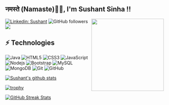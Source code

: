 <h2>नमस्ते (Namaste)🙏🏻, I'm Sushant Sinha !!</h2>
<img align='right' src="https://media.giphy.com/media/M9gbBd9nbDrOTu1Mqx/giphy.gif" width="230">

[![Linkedin: Sushant](https://img.shields.io/badge/-Sushant-blue?style=flat-square&logo=Linkedin&logoColor=white&link=https://www.linkedin.com/in/sushant-sinha-188b19190/)](https://www.linkedin.com/in/sushant-sinha-188b19190/)
![GitHub followers](https://img.shields.io/github/followers/sushant-sinha?label=Follow&style=social)
![](https://komarev.com/ghpvc/?username=sushant-sinha&color=000000)

## ⚡ Technologies

![Java](https://img.shields.io/badge/-java-E34A86?style=flat-square&logo=java)
![HTML5](https://img.shields.io/badge/-HTML5-E34F26?style=flat-square&logo=html5&logoColor=white)
![CSS3](https://img.shields.io/badge/-CSS3-1572B6?style=flat-square&logo=css3)
![JavaScript](https://img.shields.io/badge/-JavaScript-black?style=flat-square&logo=javascript)
![Nodejs](https://img.shields.io/badge/-Nodejs-black?style=flat-square&logo=Node.js)
![Bootstrap](https://img.shields.io/badge/-Bootstrap-563D7C?style=flat-square&logo=bootstrap)
![MySQL](https://img.shields.io/badge/-MySQL-black?style=flat-square&logo=mysql)
![MongoDB](https://img.shields.io/badge/-MongoDB-black?style=flat-square&logo=mongodb)
![Git](https://img.shields.io/badge/-Git-black?style=flat-square&logo=git)
![GitHub](https://img.shields.io/badge/-GitHub-181717?style=flat-square&logo=github)

[![Sushant's github stats](https://github-readme-stats.vercel.app/api?username=sushant-sinha&count_private=true&show_icons=true&theme=radical&hide_rank=false)](https://github.com/anuraghazra/github-readme-stats)

[![trophy](https://github-profile-trophy.vercel.app/?username=sushant-sinha&title=Joined2020,Commit,Stars&theme=darkhub&row=2&column=3)](https://github.com/ryo-ma/github-profile-trophy)

[![GitHub Streak Stats](https://github-readme-streak-stats.herokuapp.com/?user=sushant-sinha&theme=merko)](https://github.com/DenverCoder1/github-readme-streak-stats)
